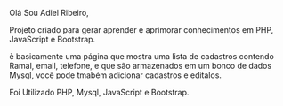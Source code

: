 Olá Sou Adiel Ribeiro, 

Projeto criado para gerar aprender e aprimorar conhecimentos em PHP, JavaScript e Bootstrap.

è basicamente uma página que mostra uma lista de cadastros contendo Ramal, email, telefone, e que são armazenados em um bonco de dados Mysql,
você pode tmabém adicionar cadastros e editalos.

Foi Utilizado PHP, Mysql, JavaScript e Bootstrap.
